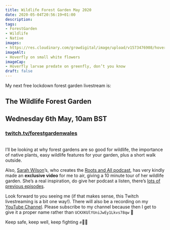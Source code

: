 ```yaml
---
title: Wildlife Forest Garden May 2020
date: 2020-05-04T20:56:19+01:00
description: 
tags: 
- ForestGarden
- Wildlife
- Native
images: 
- https://res.cloudinary.com/growdigital/image/upload/v1573476908/hoverfly-169-E5ECB490.jpg
imageAlt:
- Hoverfly on small white flowers
imageCap:
- Hoverfly larvae predate on greenfly, don’t you know
draft: false
---
```


My next free lockdown forest garden livestream is: 

## The Wildlife Forest Garden

## Wednesday 6th May, 10am BST

### [twitch.tv/forestgardenwales](https://www.twitch.com/forestgardenwales)
<br>
I’ll be looking at why forest gardens are so good for wildlife, the importance of native plants, easy wildlife features for your garden, plus a short walk outside.

Also, [Sarah Wilson](https://twitter.com/swilson09)’s, who creates the [Roots and All podcast](https://rootsandall.co.uk/thepodcast/), has very kindly made an **exclusive video** for me to air, giving a 10 minute tour of her wildlife garden. She’s a real inspiration, do give her podcast a listen, there’s [lots of previous episodes](https://www.forestgarden.wales/blog/roots-and-all/).

Look forward to you seeing me (if that makes sense, this Twitch livestreaming is a bit one way!). There will also be a recording on my [YouTube Channel](youtube.com/channel/UCKXKUlYUniJwEy1Lkvs78qw). Please subscribe to my channel because then I get to give it a proper name rather than `UCKXKUlYUniJwEy1Lkvs78qw` 🙂

Keep safe, keep well, keep fighting ✊🌳💚

